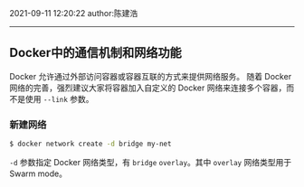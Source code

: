 2021-09-11
12:20:22
author:陈建浩


--- 

## Docker中的通信机制和网络功能

Docker 允许通过外部访问容器或容器互联的方式来提供网络服务。
随着 Docker 网络的完善，强烈建议大家将容器加入自定义的 Docker 网络来连接多个容器，而不是使用 `--link` 参数。


### 新建网络
```sh
$ docker network create -d bridge my-net
```

`-d` 参数指定 Docker 网络类型，有 `bridge` `overlay`。其中 `overlay` 网络类型用于 Swarm mode。

